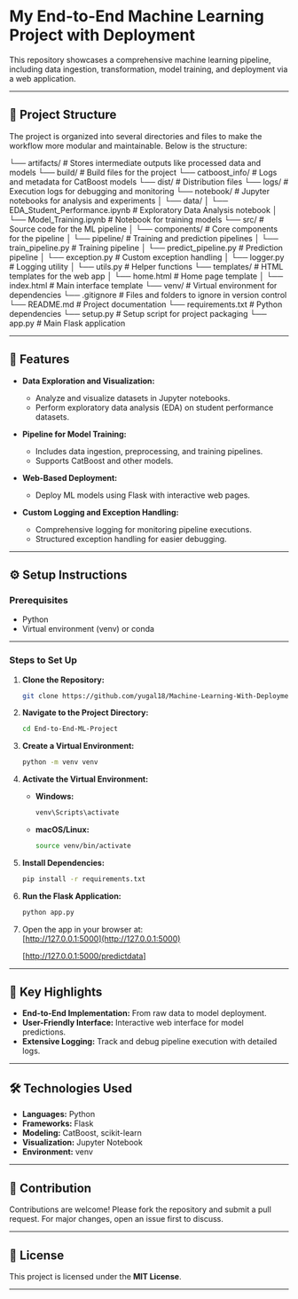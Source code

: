 # My End-to-End Machine Learning Project with Deployment

This repository showcases a comprehensive machine learning pipeline, including data ingestion, transformation, model training, and deployment via a web application.

---

## 🚀 **Project Structure**

The project is organized into several directories and files to make the workflow more modular and maintainable. Below is the structure:

└── artifacts/                                  # Stores intermediate outputs like processed data and models
└── build/                                      # Build files for the project
└── catboost_info/                              # Logs and metadata for CatBoost models
└── dist/                                       # Distribution files
└── logs/                                       # Execution logs for debugging and monitoring
└── notebook/                                   # Jupyter notebooks for analysis and experiments
│   └── data/
│   └── EDA_Student_Performance.ipynb           # Exploratory Data Analysis notebook
│   └── Model_Training.ipynb                    # Notebook for training models
└── src/                                        # Source code for the ML pipeline
│   └── components/                             # Core components for the pipeline
│   └── pipeline/                               # Training and prediction pipelines
│   └── train_pipeline.py                       # Training pipeline
│   └── predict_pipeline.py                     # Prediction pipeline
│   └── exception.py                            # Custom exception handling
│   └── logger.py                               # Logging utility
│   └── utils.py                                # Helper functions
└── templates/                                  # HTML templates for the web app
│   └── home.html                               # Home page template
│   └── index.html                              # Main interface template
└── venv/                                       # Virtual environment for dependencies
└── .gitignore                                  # Files and folders to ignore in version control
└── README.md                                   # Project documentation
└── requirements.txt                            # Python dependencies
└── setup.py                                    # Setup script for project packaging
└── app.py                                      # Main Flask application





---

## 📝 **Features**

- **Data Exploration and Visualization:**
  - Analyze and visualize datasets in Jupyter notebooks.
  - Perform exploratory data analysis (EDA) on student performance datasets.

- **Pipeline for Model Training:**
  - Includes data ingestion, preprocessing, and training pipelines.
  - Supports CatBoost and other models.

- **Web-Based Deployment:**
  - Deploy ML models using Flask with interactive web pages.

- **Custom Logging and Exception Handling:**
  - Comprehensive logging for monitoring pipeline executions.
  - Structured exception handling for easier debugging.

---

## ⚙️ **Setup Instructions**

### **Prerequisites**
- Python 
- Virtual environment (venv) or conda

---

### **Steps to Set Up**

1. **Clone the Repository:**
    ```bash
    git clone https://github.com/yugal18/Machine-Learning-With-Deployment.git
    ```

2. **Navigate to the Project Directory:**
    ```bash
    cd End-to-End-ML-Project
    ```

3. **Create a Virtual Environment:**
    ```bash
    python -m venv venv
    ```

4. **Activate the Virtual Environment:**

    - **Windows:**
      ```bash
      venv\Scripts\activate
      ```

    - **macOS/Linux:**
      ```bash
      source venv/bin/activate
      ```

5. **Install Dependencies:**
    ```bash
    pip install -r requirements.txt
    ```

6. **Run the Flask Application:**
    ```bash
    python app.py
    ```

7. Open the app in your browser at:  
   [http://127.0.0.1:5000](http://127.0.0.1:5000)

   [http://127.0.0.1:5000/predictdata]


---

## 🌟 **Key Highlights**

- **End-to-End Implementation:** From raw data to model deployment.
- **User-Friendly Interface:** Interactive web interface for model predictions.
- **Extensive Logging:** Track and debug pipeline execution with detailed logs.

---

## 🛠️ **Technologies Used**

- **Languages:** Python
- **Frameworks:** Flask
- **Modeling:** CatBoost, scikit-learn
- **Visualization:** Jupyter Notebook
- **Environment:** venv

---

## 🤝 **Contribution**

Contributions are welcome! Please fork the repository and submit a pull request. For major changes, open an issue first to discuss.

---

## 📝 **License**

This project is licensed under the **MIT License**.

---




